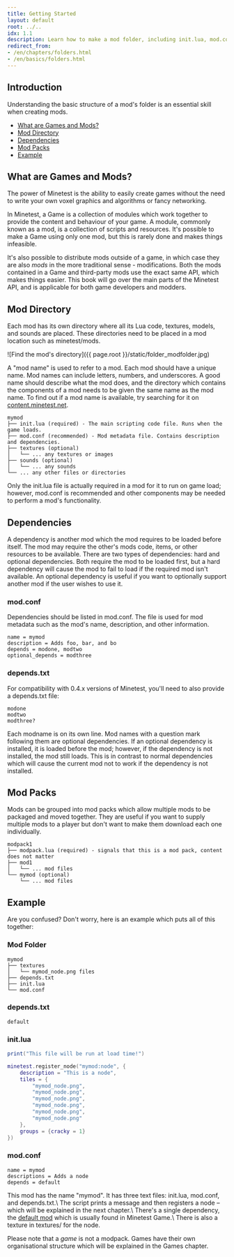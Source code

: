 ```yaml
---
title: Getting Started
layout: default
root: ../..
idx: 1.1
description: Learn how to make a mod folder, including init.lua, mod.conf and more.
redirect_from:
- /en/chapters/folders.html
- /en/basics/folders.html
---
```


## Introduction

Understanding the basic structure of a mod's folder
is an essential skill when creating mods.

* [What are Games and Mods?](#what-are-games-and-mods)
* [Mod Directory](#mod-directory)
* [Dependencies](#dependencies)
* [Mod Packs](#mod-packs)
* [Example](#example)


## What are Games and Mods?

The power of Minetest is the ability to easily create games without the need
to write your own voxel graphics and algorithms or fancy networking.

In Minetest, a Game is a collection of modules which work together to provide the
content and behaviour of your game.
A module, commonly known as a mod, is a collection of scripts and resources.
It's possible to make a Game using only one mod, but this is rarely done and makes things
infeasible.

It's also possible to distribute mods outside of a game, in which case they
are also *mods* in the more traditional sense - modifications.
Both the mods contained in a Game and third-party mods use the exact same API,
which makes things easier.
This book will go over the main parts of the Minetest API,
and is applicable for both game developers and modders.

## Mod Directory

Each mod has its own directory where all its Lua code, textures, models, and
sounds are placed. These directories need to be placed in a mod location such as
minetest/mods.

![Find the mod's directory]({{ page.root }}/static/folder_modfolder.jpg)

A "mod name" is used to refer to a mod. Each mod should have a unique name.
Mod names can include letters, numbers, and underscores. A good name should
describe what the mod does, and the directory which contains the components of a mod
needs to be given the same name as the mod name.
To find out if a mod name is available, try searching for it on
[content.minetest.net](https://content.minetest.net).

    mymod
    ├── init.lua (required) - The main scripting code file. Runs when the game loads.
    ├── mod.conf (recommended) - Mod metadata file. Contains description and dependencies.
    ├── textures (optional)
    │   └── ... any textures or images
    ├── sounds (optional)
    │   └── ... any sounds
    └── ... any other files or directories

Only the init.lua file is actually required in a mod for it to run on game load;
however, mod.conf is recommended and other components may be needed
to perform a mod's functionality.

## Dependencies

A dependency is another mod which the mod requires to be loaded before itself.
The mod may require the other's mods code, items, or other resources to be available.
There are two types of dependencies: hard and optional dependencies.
Both require the mod to be loaded first, but a hard dependency will cause the mod to
fail to load if the required mod isn't available.
An optional dependency is useful if you want to optionally support another mod if the
user wishes to use it.

### mod.conf

Dependencies should be listed in mod.conf.
The file is used for mod metadata such as the mod's name, description, and other information.

    name = mymod
    description = Adds foo, bar, and bo
    depends = modone, modtwo
    optional_depends = modthree

### depends.txt

For compatibility with 0.4.x versions of Minetest, you'll need to also provide
a depends.txt file:

    modone
    modtwo
    modthree?

Each modname is on its own line.
Mod names with a question mark following them are optional dependencies.
If an optional dependency is installed, it is loaded before the mod;
however, if the dependency is not installed, the mod still loads.
This is in contrast to normal dependencies which will cause the current
mod not to work if the dependency is not installed.

## Mod Packs

Mods can be grouped into mod packs which allow multiple mods to be packaged
and moved together. They are useful if you want to supply multiple mods to
a player but don't want to make them download each one individually.

    modpack1
    ├── modpack.lua (required) - signals that this is a mod pack, content does not matter
    ├── mod1
    │   └── ... mod files
    └── mymod (optional)
        └── ... mod files


## Example

Are you confused? Don't worry, here is an example which puts all of this together:

### Mod Folder
    mymod
    ├── textures
    │   └── mymod_node.png files
    ├── depends.txt
    ├── init.lua
    └── mod.conf

### depends.txt
    default

### init.lua
```lua
print("This file will be run at load time!")

minetest.register_node("mymod:node", {
    description = "This is a node",
    tiles = {
        "mymod_node.png",
        "mymod_node.png",
        "mymod_node.png",
        "mymod_node.png",
        "mymod_node.png",
        "mymod_node.png"
    },
    groups = {cracky = 1}
})
```

### mod.conf
    name = mymod
    descriptions = Adds a node
    depends = default

This mod has the name "mymod". It has three text files: init.lua, mod.conf,
and depends.txt.\\
The script prints a message and then registers a node –
which will be explained in the next chapter.\\
There's a single dependency, the
[default mod](https://content.minetest.net/metapackages/default/) which is
usually found in Minetest Game.\\
There is also a texture in textures/ for the node.

Please note that a *game* is not a modpack.
Games have their own organisational structure which will be explained in the
Games chapter.
